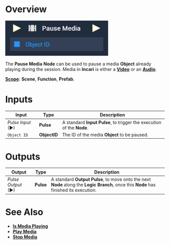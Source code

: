 # Overview

![The Pause Media Node.](../../../.gitbook/assets/pausemedianode.png)

The **Pause Media** **Node** can be used to pause a media **Object** already playing during the session. Media in **Incari** is either a [**Video**](../../../objects-and-types/scene-objects/3dobjects/video.md) or an [**Audio**](../../../objects-and-types/scene-objects/audio.md). 

[**Scope**](../../overview.md#scopes): **Scene**, **Function**, **Prefab**.



# Inputs

|Input|Type|Description|
|---|---|---|
|*Pulse Input* (►)|**Pulse**|A standard **Input Pulse**, to trigger the execution of the **Node**.|
| `Object ID` | **ObjectID** | The ID of the media **Object** to be paused. |

# Outputs

|Output|Type|Description|
|---|---|---|
|*Pulse Output* (►)|**Pulse**|A standard **Output Pulse**, to move onto the next **Node** along the **Logic Branch**, once this **Node** has finished its execution.|

# See Also

* [**Is Media Playing**](ismediaplaying.md)
* [**Play Media**](playmedia.md)
* [**Stop Media**](stopmedia.md)
  

